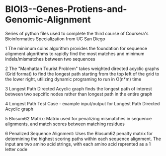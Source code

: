 # BIOI3--Genes-Protiens-and-Genomic-Alignment
Series of python files used to complete the third course of Coursera's Bioinformatics Specialization from UC San Diego

1 The minimum coins algorithm provides the foundation for sequence alignment algorithms to rapidly find the most matches and minimum indels/mismatches between two sequences

2 The "Manhattan Tourist Problem" takes weighted directed acyclic graphs (Grid format) to find the longest path starting from the top left of the grid to the lower right, utilizing dynamic programing to run in O(n*m) time

3 Longest Path Directed Acyclic graph finds the longest path of interest between two sepcific nodes rather than longest path in the entire graph

4 Longest Path Test Case - example input/output for Longest Path Directed Acyclic graph

5 Blosum62 Matrix: Matrix used for penalizing mismatches in sequence alignments, and match scores between matching residues

6 Penalized Sequence Alignment: Uses the Blosum62 penalty matrix for determining the highest scoring paths within each sequence alignment. The input are two amino acid strings, with each amino acid reprented as a 1 letter code
